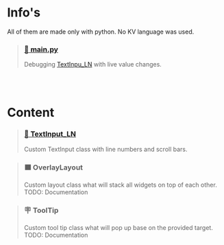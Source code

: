 
# Info's
All of them are made only with python. No KV language was used.

<!-- main.py -->
> ### [:page_facing_up: main.py](https://github.com/kmcasi/Python_Kivy/tree/main/UIX/main.py)
> Debugging [TextInpu_LN](#memo-textinput_ln) with live value changes.

<br /><br />

# Content
<!-- TextInput -->
> ### [:memo: TextInput_LN](https://github.com/kmcasi/Python_Kivy/tree/main/UIX/DOC_TextInput_LN.md)
> Custom TextInput class with line numbers and scroll bars.

<!-- OverlayLayout -->
> ### :brown_square: OverlayLayout
> Custom layout class what will stack all widgets on top of each other. <br />TODO: Documentation

<!-- ToolTip -->
> ### :placard: ToolTip
> Custom tool tip class what will pop up base on the provided target. <br />TODO: Documentation

<!-- https://github.com/ikatyang/emoji-cheat-sheet/blob/master/README.md -->
